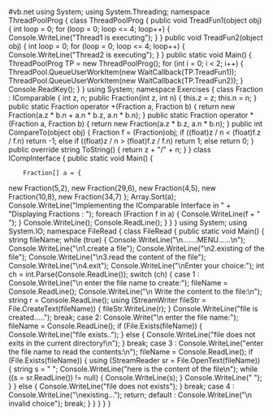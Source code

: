 #vb.net
using System;
using System.Threading;
namespace ThreadPoolProg
{
    class ThreadPoolProg
    {
        public void TreadFun1(object obj)
        {
            int loop = 0;
            for (loop = 0; loop <= 4; loop++)
            {
                Console.WriteLine("Thread1 is executing");
            }
        }
        public void TreadFun2(object obj)
        {
            int loop = 0;
            for (loop = 0; loop <= 4; loop++)
            {
                Console.WriteLine("Thread2 is executing");
            }
        }
        public static void Main()
        {
            ThreadPoolProg TP = new ThreadPoolProg();
            for (int i = 0; i < 2; i++)
            {
                ThreadPool.QueueUserWorkItem(new WaitCallback(TP.TreadFun1));
                ThreadPool.QueueUserWorkItem(new WaitCallback(TP.TreadFun2));
            }
            Console.ReadKey();
        }
    }
    using System;
namespace Exercises
{
    class Fraction : IComparable
    {
        int z, n;
        public Fraction(int z, int n)
        {
            this.z = z;
            this.n = n;
        }
        public static Fraction operator +(Fraction a, Fraction b)
        {
            return new Fraction(a.z * b.n + a.n * b.z, a.n * b.n);
        }
        public static Fraction operator *(Fraction a, Fraction b)
        {
            return new Fraction(a.z * b.z, a.n * b.n);
        }
        public int CompareTo(object obj)
        {
            Fraction f = (Fraction)obj;
            if ((float)z / n < (float)f.z / f.n)
                return -1;
            else if ((float)z / n > (float)f.z / f.n)
                return 1;
            else
                return 0;
        }
        public override string ToString()
        {
            return z + "/" + n;
        }
    }
    class ICompInterface
    {
        public static void Main()
        {

        Fraction[] a = {
 new Fraction(5,2),
 new Fraction(29,6),
 new Fraction(4,5),
 new Fraction(10,8),
 new Fraction(34,7)
 };
            Array.Sort(a);
            Console.WriteLine("Implementing the IComparable Interface in " + "Displaying  Fractions : ");
            foreach (Fraction f in a)
            {
                Console.WriteLine(f + " ");
            }
            Console.WriteLine();
            Console.ReadLine();
        }
    }
}
using System;
using System.IO;
namespace FileRead
{
    class FileRead
    {
        public static void Main()
        {
            string fileName;
            while (true)
            {
                Console.WriteLine("\n.......MENU......\n");
                Console.WriteLine("\n1.create a file");
                Console.WriteLine("\n2.existing of the file");
                Console.WriteLine("\n3.read the content of the file");
                Console.WriteLine("\n4.exit");
                Console.WriteLine("\nEnter your choice:");
                int ch = int.Parse(Console.ReadLine());
                switch (ch)
                {
                    case 1 :
                        Console.WriteLine("\n enter the file name to create:");
                fileName = Console.ReadLine();
                Console.WriteLine("\n Write the content to the file:\n");
                string r = Console.ReadLine();
                using (StreamWriter fileStr = File.CreateText(fileName))
                {
                    fileStr.WriteLine(r);
                }
                Console.WriteLine("file is created.....");
                break; 
                case 2:
                    Console.Write("\n enter the file name:");
                fileName = Console.ReadLine();
                if (File.Exists(fileName))
                {
                    Console.WriteLine("file exists..");
                }
                else
                {
                    Console.WriteLine("file does not exits in the current directory!\n");
                }
                break;
                case 3 :
                     Console.WriteLine("enter the file name to read the contents:\n");
                fileName = Console.ReadLine();
                if (File.Exists(fileName))
                {
                    using (StreamReader sr = File.OpenText(fileName))
                    {
                        string s = " ";
                        Console.WriteLine("here is the content of the file\n");
                        while ((s = sr.ReadLine()) != null)
                        {
                            Console.WriteLine(s);
                        }
                        Console.WriteLine(" ");
                    }
                }
                else
                {
                    Console.WriteLine("file does not exists");
                }
                break;
              case 4 :
                     Console.WriteLine("\nexisting...");
                return;
                default :
                     Console.WriteLine("\n invalid choice");
                break;
            }
        }
    }
}
}



           
